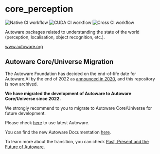 # core_perception

![Native CI workflow](https://github.com/Autoware-AI/core_perception/workflows/Native%20CI%20workflow/badge.svg) ![CUDA CI workflow](https://github.com/Autoware-AI/core_perception/workflows/CUDA%20CI%20workflow/badge.svg) ![Cross CI workflow](https://github.com/Autoware-AI/core_perception/workflows/Cross%20CI%20workflow/badge.svg)

Autoware packages related to understanding the state of the world (perception, localisation, object recognition, etc.).

www.autoware.org

## Autoware Core/Universe Migration

The Autoware Foundation has decided on the end-of-life date for Autoware.AI by the end of 2022 as [announced in 2020](https://discourse.ros.org/t/end-of-life-dates-for-autoware-ai/13750), and this repository is now archived.

**We have migrated the development of Autoware to Autoware Core/Universe since 2022.**

We strongly recommend to you to migrate to Autoware Core/Universe for future development.

Please check [here](https://github.com/autowarefoundation/autoware) to use latest Autoware.

You can find the new Autoware Documentation [here](https://autowarefoundation.github.io/autoware-documentation/main/).

To learn more about the transition, you can check [Past, Present and the Future of Autoware](https://www.autoware.org/post/past-present-and-the-future-of-autoware).
